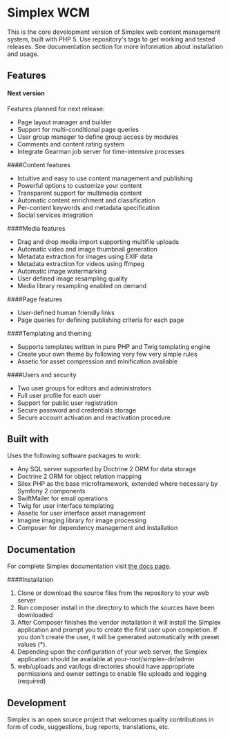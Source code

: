 Simplex WCM
=========

This is the core development version of Simplex web content management system, built with PHP 5. Use repository's tags to get working and tested releases. See documentation section for more information about installation and usage.


Features
----

#### Next version
   
   Features planned for next release:
   
   * Page layout manager and builder
   * Support for multi-conditional page queries
   * User group manager to define group access by modules
   * Comments and content rating system
   * Integrate Gearman job server for time-intensive processes
   
####Content features

   * Intuitive and easy to use content management and publishing
   * Powerful options to customize your content
   * Transparent support for multimedia content
   * Automatic content enrichment and classification
   * Per-content keywords and metadata specification
   * Social services integration
  
####Media features

   * Drag and drop media import supporting multifile uploads
   * Automatic video and image thumbnail generation
   * Metadata extraction for images using EXIF data
   * Metadata extraction for videos using ffmpeg
   * Automatic image watermarking
   * User defined image resampling quality
   * Media library resampling enabled on demand

####Page features

   * User-defined human friendly links
   * Page queries for defining publishing criteria for each page
   
####Templating and theming

   * Supports templates written in pure PHP and Twig templating engine
   * Create your own theme by following very few very simple rules
   * Assetic for asset compression and minification available
   
####Users and security

   * Two user groups for editors and administrators
   * Full user profile for each user
   * Support for public user registration
   * Secure password and credentials storage
   * Secure account activation and reactivation procedure
   
  
Built with
----
Uses the following software packages to work:

   * Any SQL server supported by Doctrine 2 ORM for data storage
   * Doctrine 2 ORM for object relation mapping
   * Silex PHP as the base microframework, extended where necessary by Symfony 2 components
   * SwiftMailer for email operations
   * Twig for user interface templating
   * Assetic for user interface asset management
   * Imagine imaging library for image processing
   * Composer for dependency management and installation


Documentation
----
For complete Simplex documentation visit [the docs page](http://www.envee.eu/projects/simplex/documentation.html]).

####Installation

  1. Clone or download the source files from the repository to your web server
  2. Run composer install in the directory to which the sources have been downloaded
  3. After Composer finishes the vendor installation it will install the Simplex application and prompt you to create the first user upon completion. If you don’t create the user, it will be generated automatically with preset values (*). 
  4. Depending upon the configuration of your web server, the Simplex application should be available at your-root/simplex-dir/admin
  5. web/uploads and var/logs directories should have appropriate permissions and owner settings to enable file uploads and logging (required)


Development
----
Simplex is an open source project that welcomes quality contributions in form of code, suggestions, bug reports, translations, etc.
